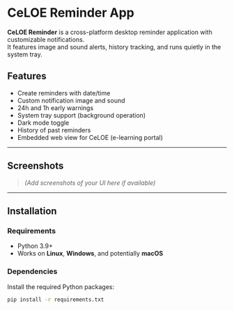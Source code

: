 # CeLOE Reminder App

**CeLOE Reminder** is a cross-platform desktop reminder application with customizable notifications.  
It features image and sound alerts, history tracking, and runs quietly in the system tray.

## Features

- Create reminders with date/time
- Custom notification image and sound
- 24h and 1h early warnings
- System tray support (background operation)
- Dark mode toggle
- History of past reminders
- Embedded web view for CeLOE (e-learning portal)

---

## Screenshots

> _(Add screenshots of your UI here if available)_

---

## Installation

### Requirements

- Python 3.9+
- Works on **Linux**, **Windows**, and potentially **macOS**

### Dependencies

Install the required Python packages:

```bash
pip install -r requirements.txt
```
